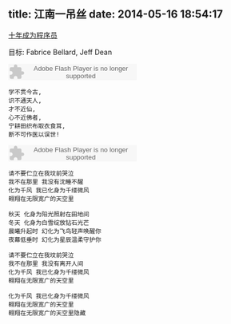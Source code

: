 title: 江南一吊丝
date: 2014-05-16 18:54:17
---

[十年成为程序员](http://www.nowamagic.net/librarys/veda/detail/2598)

目标: Fabrice Bellard, Jeff Dean

<embed src="http://www.xiami.com/widget/0_1771203209/singlePlayer.swf" type="application/x-shockwave-flash" width="257" height="33" wmode="transparent"></embed>

    学不贯今古,
    识不通天人,
    才不近仙,
    心不近佛者,
    宁耕田织布取衣食耳,
    断不可作医以误世!

<embed src="http://www.xiami.com/widget/0_3603401/singlePlayer.swf" type="application/x-shockwave-flash" width="257" height="33" wmode="transparent"></embed>

    请不要伫立在我坟前哭泣 
    我不在那里 我没有沈睡不醒 
    化为千风 我已化身为千缕微风 
    翱翔在无限宽广的天空里 
    
    秋天 化身为阳光照射在田地间 
    冬天 化身为白雪绽放钻石光芒 
    晨曦升起时 幻化为飞鸟轻声唤醒你 
    夜幕低垂时 幻化为星辰温柔守护你 
    
    请不要伫立在我坟前哭泣 
    我不在那里 我没有离开人间 
    化为千风 我已化身为千缕微风 
    翱翔在无限宽广的天空里 

    化为千风 我已化身为千缕微风 
    翱翔在无限宽广的天空里 
    翱翔在无限宽广的天空里隐藏
